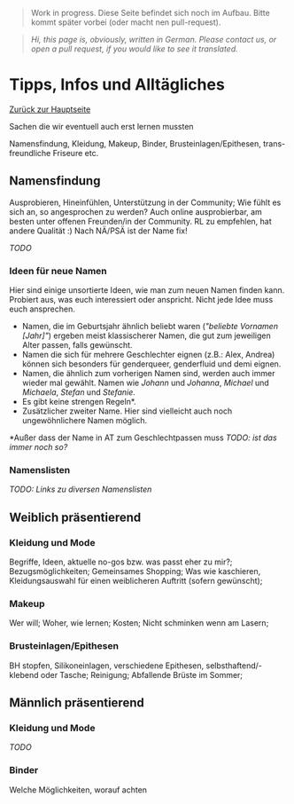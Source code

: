 <!-- cSpell:language de -->
> Work in progress. Diese Seite befindet sich noch im Aufbau. Bitte kommt später vorbei (oder macht nen pull-request).

>*Hi, this page is, obviously, written in German. Please contact us, or open a pull request, if you would like to see it translated.*

# Tipps, Infos und Alltägliches
[Zurück zur Hauptseite](index.md)

Sachen die wir eventuell auch erst lernen mussten

Namensfindung, Kleidung, Makeup, Binder, Brusteinlagen/Epithesen, trans-freundliche Friseure etc.

## Namensfindung
Ausprobieren, Hineinfühlen, Unterstützung in der Community; Wie fühlt es sich an, so angesprochen zu werden? Auch online ausprobierbar, am besten unter offenen Freunden/in der Community. RL zu empfehlen, hat andere Qualität :) Nach NÄ/PSÄ ist der Name fix!

*TODO*

### Ideen für neue Namen
Hier sind einige unsortierte Ideen, wie man zum neuen Namen finden kann. Probiert aus, was euch interessiert oder anspricht. Nicht jede Idee muss euch ansprechen.

* Namen, die im Geburtsjahr ähnlich beliebt waren (*"beliebte Vornamen \[Jahr\]"*) ergeben meist klassischerer Namen, die gut zum jeweiligen Alter passen, falls gewünscht.
* Namen die sich für mehrere Geschlechter eignen (z.B.: Alex, Andrea) können sich besonders für genderqueer, genderfluid und demi eignen.
* Namen, die ähnlich zum vorherigen Namen sind, werden auch immer wieder mal gewählt. Namen wie *Johann* und *Johanna*, *Michael* und *Michaela*, *Stefan* und *Stefanie*.
* Es gibt keine strengen Regeln\*. 
* Zusätzlicher zweiter Name. Hier sind vielleicht auch noch ungewöhnlichere Namen möglich.

\*Außer dass der Name in AT zum Geschlechtpassen muss *TODO: ist das immer noch so?*

### Namenslisten

*TODO: Links zu diversen Namenslisten*

## Weiblich präsentierend
### Kleidung und Mode
Begriffe, Ideen, aktuelle no-gos bzw. was passt eher zu mir?; Bezugsmöglichkeiten; Gemeinsames Shopping; Was wie kaschieren, Kleidungsauswahl für einen weiblicheren Auftritt (sofern gewünscht);



### Makeup
Wer will; Woher, wie lernen; Kosten; Nicht schminken wenn am Lasern;

### Brusteinlagen/Epithesen
BH stopfen, Silikoneinlagen, verschiedene Epithesen, selbsthaftend/-klebend oder Tasche; Reinigung; Abfallende Brüste im Sommer;

## Männlich präsentierend
### Kleidung und Mode
*TODO*
### Binder
Welche Möglichkeiten, worauf achten